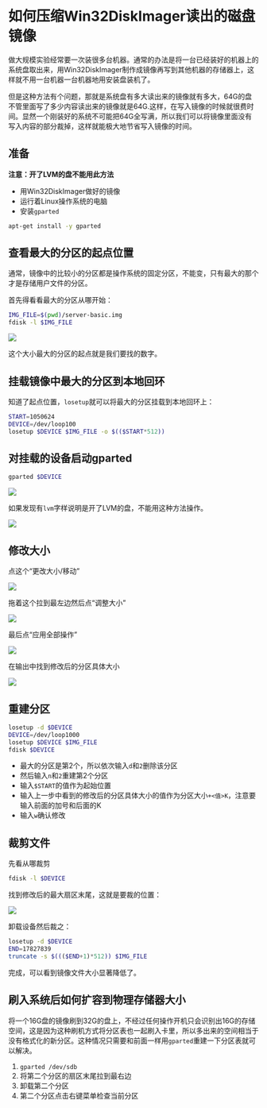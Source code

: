 # 如何压缩Win32DiskImager读出的磁盘镜像

做大规模实验经常要一次装很多台机器。通常的办法是将一台已经装好的机器上的系统盘取出来，用Win32DiskImager制作成镜像再写到其他机器的存储器上，这样就不用一台机器一台机器地用安装盘装机了。

但是这种方法有个问题，那就是系统盘有多大读出来的镜像就有多大，64G的盘不管里面写了多少内容读出来的镜像就是64G.这样，在写入镜像的时候就很费时间。显然一个刚装好的系统不可能把64G全写满，所以我们可以将镜像里面没有写入内容的部分裁掉，这样就能极大地节省写入镜像的时间。

## 准备

**注意：开了LVM的盘不能用此方法**

* 用Win32DiskImager做好的镜像
* 运行着Linux操作系统的电脑
* 安装`gparted`

```sh
apt-get install -y gparted
```

## 查看最大的分区的起点位置

通常，镜像中的比较小的分区都是操作系统的固定分区，不能变，只有最大的那个才是存储用户文件的分区。

首先得看看最大的分区从哪开始：

```sh
IMG_FILE=$(pwd)/server-basic.img
fdisk -l $IMG_FILE
```

![](./i/img-fdisk-start.png)

这个大小最大的分区的起点就是我们要找的数字。

## 挂载镜像中最大的分区到本地回环

知道了起点位置，`losetup`就可以将最大的分区挂载到本地回环上：

```sh
START=1050624
DEVICE=/dev/loop100
losetup $DEVICE $IMG_FILE -o $(($START*512))
```

## 对挂载的设备启动gparted

```sh
gparted $DEVICE
```

![](./i/gparted-start.png)

如果发现有`lvm`字样说明是开了LVM的盘，不能用这种方法操作。

![](./i/gparted-start-lvm.png)


## 修改大小

点这个“更改大小/移动”

![](./i/gparted-change.png)

拖着这个拉到最左边然后点“调整大小”

![](./i/gparted-move.png)

最后点“应用全部操作”

![](./i/gparted-finish.png)

在输出中找到修改后的分区具体大小

![](./i/gparted-after.png)

## 重建分区

```sh
losetup -d $DEVICE
DEVICE=/dev/loop1000
losetup $DEVICE $IMG_FILE
fdisk $DEVICE
```

* 最大的分区是第2个，所以依次输入`d`和`2`删除该分区
* 然后输入`n`和`2`重建第2个分区
* 输入`$START`的值作为起始位置
* 输入上一步中看到的修改后的分区具体大小的值作为分区大小`+<值>K`，注意要输入前面的加号和后面的K
* 输入`w`确认修改

## 裁剪文件

先看从哪裁剪

```sh
fdisk -l $DEVICE
```

找到修改后的最大扇区末尾，这就是要裁的位置：

![](./i/img-trancate-where.png)

卸载设备然后裁之：

```sh
losetup -d $DEVICE
END=17827839
truncate -s $((($END+1)*512)) $IMG_FILE
```

完成，可以看到镜像文件大小显著降低了。

## 刷入系统后如何扩容到物理存储器大小

将一个16G盘的镜像刷到32G的盘上，不经过任何操作开机只会识别出16G的存储空间，这是因为这种刷机方式将分区表也一起刷入卡里，所以多出来的空间相当于没有格式化的新分区。这种情况只需要和前面一样用`gparted`重建一下分区表就可以解决。

1. `gparted /dev/sdb`
2. 将第二个分区的扇区末尾拉到最右边
3. 卸载第二个分区
4. 第二个分区点击右键菜单检查当前分区